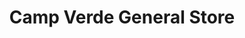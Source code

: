---
title: "Camp Verde General Store"
url: /camp-verde/camp-verde-general-store/
shop: Dorfladen
---